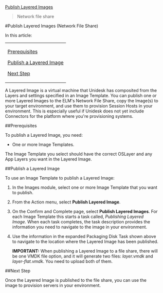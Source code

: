 [Publish Layered Images](layered_images_publish_co4)
 > Network file share
#Publish Layered Images (Network File Share)
In this article:
<table>            <col></col>            <tbody>                <tr>                    <td>                        <p><a href="#Pre"> Prerequisites</a>                        </p>                        <p><a href="#Pub"> Publish a Layered Image</a>                        </p>                        <p><a href="#Next"> Next Step</a>                        </p>                    </td>                </tr>            </tbody>        </table>
A Layered Image is a virtual machine that Unidesk has composited from the Layers and settings specified in an Image Template. You can publish one or more Layered Images to  the ELM's Network File Share, copy the Image(s) to your target environment, and use them to provision Session Hosts in your environment. This is especially useful if Unidesk does not yet include Connectors for the platform where you're provisioning systems. 
##Prerequisites<a name="Pre"></a>
To publish a Layered Image, you need:
<ul>            <li>One or more Image Templates.</li>        </ul>
The Image Template you select should have the correct OSLayer and any App Layers you want in the Layered Image.
##Publish a Layered Image<a name="Pub"></a>
To use an Image Template to publish a Layered Image:
<ol>            <li>                <p>In the Images module, select one or more Image Template that you want to publish.</p>            </li>            <li>                <p>From the Action menu, select <b>Publish Layered Image</b>.</p>            </li>            <li>                <p>On the Confirm and Complete page, select <b>Publish Layered Images</b>.  For each Image Template this starts a task called, <i>Publishing Layered Image</i>. When each task completes, the task description provides the information you need to navigate to the image in your environment.</p>            </li>            <li>                <p>Use the information in the expanded Packaging Disk Task shown above to navigate to the location where the Layered Image has been published.</p>                <p><b>IMPORTANT:</b> When publishing a Layered Image to a file share, there will be one VMDK file option, and it will generate two files: <i>layer.vmdk</i> and <i>layer-flat.vmdk</i>. You need to upload both of them.</p>            </li>        </ol>
##Next Step<a name="Next"></a>
Once the Layered Image is published to the file share, you can use the image to provision servers in your environment.


